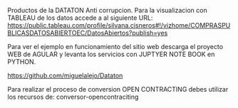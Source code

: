 Productos de la DATATON Anti corrupcion.
Para la visualizacion con TABLEAU de los datos accede a al siguiente URL:
https://public.tableau.com/profile/silvana.cisneros#!/vizhome/COMPRASPUBLICASDATOSABIERTOEC/DatosAbiertos?publish=yes

Para ver el ejemplo en funcionamiento del sitio web descarga el proyecto WEB de AGULAR y levanta los servicios con JUPTYER NOTE BOOK en PYTHON.

https://github.com/miguelalejo/Dataton

Para realizar el proceso de conversion OPEN CONTRACTING debes utilizar los recursos de:
conversor-opencontraciting

